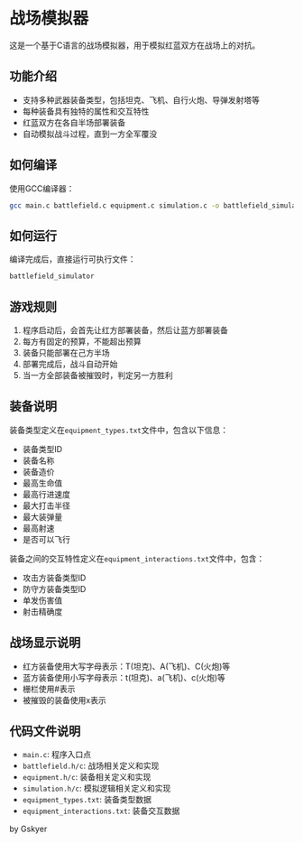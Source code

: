 # 战场模拟器

这是一个基于C语言的战场模拟器，用于模拟红蓝双方在战场上的对抗。

## 功能介绍

- 支持多种武器装备类型，包括坦克、飞机、自行火炮、导弹发射塔等
- 每种装备具有独特的属性和交互特性
- 红蓝双方在各自半场部署装备
- 自动模拟战斗过程，直到一方全军覆没

## 如何编译

使用GCC编译器：

```bash
gcc main.c battlefield.c equipment.c simulation.c -o battlefield_simulator -lm
```

## 如何运行

编译完成后，直接运行可执行文件：

```bash
battlefield_simulator
```

## 游戏规则

1. 程序启动后，会首先让红方部署装备，然后让蓝方部署装备
2. 每方有固定的预算，不能超出预算
3. 装备只能部署在己方半场
4. 部署完成后，战斗自动开始
5. 当一方全部装备被摧毁时，判定另一方胜利

## 装备说明

装备类型定义在`equipment_types.txt`文件中，包含以下信息：
- 装备类型ID
- 装备名称
- 装备造价
- 最高生命值
- 最高行进速度
- 最大打击半径
- 最大装弹量
- 最高射速
- 是否可以飞行

装备之间的交互特性定义在`equipment_interactions.txt`文件中，包含：
- 攻击方装备类型ID
- 防守方装备类型ID
- 单发伤害值
- 射击精确度

## 战场显示说明

- 红方装备使用大写字母表示：T(坦克)、A(飞机)、C(火炮)等
- 蓝方装备使用小写字母表示：t(坦克)、a(飞机)、c(火炮)等
- 栅栏使用#表示
- 被摧毁的装备使用x表示

## 代码文件说明

- `main.c`: 程序入口点
- `battlefield.h/c`: 战场相关定义和实现
- `equipment.h/c`: 装备相关定义和实现
- `simulation.h/c`: 模拟逻辑相关定义和实现
- `equipment_types.txt`: 装备类型数据
- `equipment_interactions.txt`: 装备交互数据 


 by Gskyer